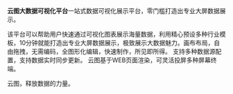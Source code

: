 


**云图大数据可视化平台**一站式数据可视化展示平台，零门槛打造出专业大屏数据展示。

该平台可以帮助用户快速通过可视化图表展示海量数据，利用精心预设多种行业模板，10分钟就能打造出专业大屏数据展示，极致展示大数据魅力。画布布局，自由拖拽，无需编码，全图形化编辑，快速制作，所见即所得。 支持多种数据源配置，支持数据实时同步更新。 云图基于WEB页面渲染，可灵活投屏多种屏幕终端。

云图，释放数据的力量。







